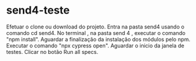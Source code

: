 # send4-teste
Efetuar o clone ou download do projeto.
Entra na pasta send4 usando o comando cd send4.
No terminal , na pasta send 4 , executar o comando "npm install".
Aguardar a finalização da instalação dos módulos pelo npm.
Executar o comando "npx cypress open".
Aguardar o inicio da janela de testes.
Clicar no botão Run all specs.
